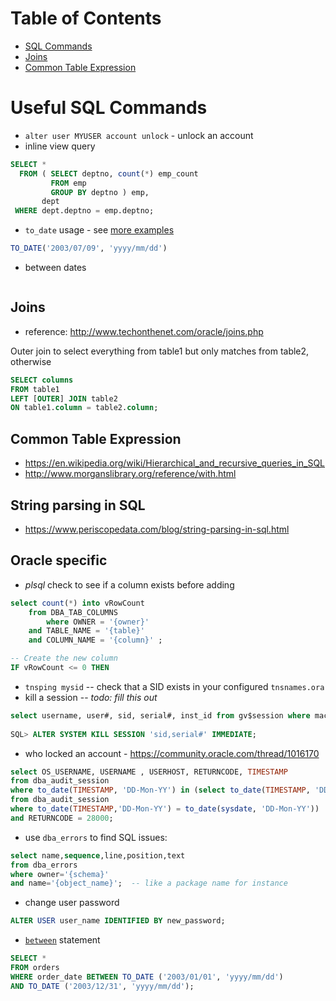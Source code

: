 # Table of Contents

* [SQL Commands](#useful-sql-commands)
* [Joins](#joins)
* [Common Table Expression](#common-table-expressions)


# Useful SQL Commands

* `alter user MYUSER account unlock` - unlock an account
* inline view query
```sql		
SELECT * 
  FROM ( SELECT deptno, count(*) emp_count
         FROM emp
         GROUP BY deptno ) emp,
       dept
 WHERE dept.deptno = emp.deptno;
```

* `to_date` usage - see [more examples](http://www.techonthenet.com/oracle/functions/to_date.php)
```sql
TO_DATE('2003/07/09', 'yyyy/mm/dd')
```

* between dates
```sql
```

## Joins
- reference: http://www.techonthenet.com/oracle/joins.php

Outer join to select everything from table1 but only matches from table2, otherwise <null>  
```sql
SELECT columns
FROM table1
LEFT [OUTER] JOIN table2
ON table1.column = table2.column;
```


## Common Table Expression

* https://en.wikipedia.org/wiki/Hierarchical_and_recursive_queries_in_SQL
* http://www.morganslibrary.org/reference/with.html

## String parsing in SQL

* https://www.periscopedata.com/blog/string-parsing-in-sql.html

## Oracle specific
* _plsql_ check to see if a column exists before adding

```sql
select count(*) into vRowCount
	from DBA_TAB_COLUMNS
    	where OWNER = '{owner}'
	and TABLE_NAME = '{table}'
	and COLUMN_NAME = '{column}' ;

-- Create the new column
IF vRowCount <= 0 THEN
```

* `tnsping mysid` -- check that a SID exists in your configured `tnsnames.ora`
* kill a session -- _todo: fill this out_


```sql
select username, user#, sid, serial#, inst_id from gv$session where machine =
 
SQL> ALTER SYSTEM KILL SESSION 'sid,serial#' IMMEDIATE;
```

* who locked an account - <https://community.oracle.com/thread/1016170>
```sql
select OS_USERNAME, USERNAME , USERHOST, RETURNCODE, TIMESTAMP
from dba_audit_session
where to_date(TIMESTAMP, 'DD-Mon-YY') in (select to_date(TIMESTAMP, 'DD-Mon-YY')
from dba_audit_session
where to_date(TIMESTAMP,'DD-Mon-YY') = to_date(sysdate, 'DD-Mon-YY'))
and RETURNCODE = 28000;
```

* use `dba_errors` to find SQL issues:

```sql
select name,sequence,line,position,text
from dba_errors
where owner='{schema}'
and name='{object_name}';  -- like a package name for instance
```

* change user password

```sql
ALTER USER user_name IDENTIFIED BY new_password;
```

* [`between`](http://www.techonthenet.com/sql/between.php) statement
```sql
SELECT *
FROM orders
WHERE order_date BETWEEN TO_DATE ('2003/01/01', 'yyyy/mm/dd')
AND TO_DATE ('2003/12/31', 'yyyy/mm/dd');
```
